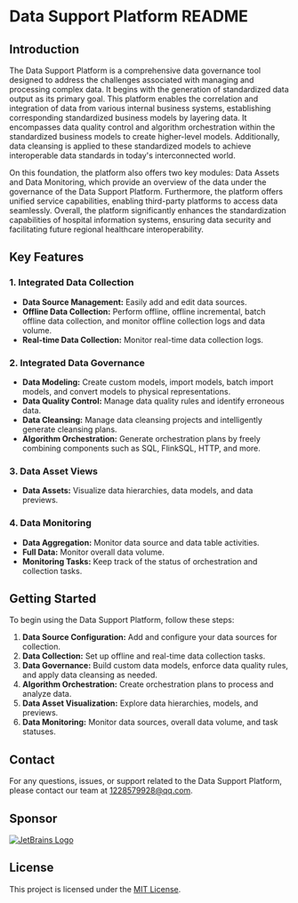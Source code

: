 # Data Support Platform README

## Introduction

The Data Support Platform is a comprehensive data governance tool designed to address the challenges associated with managing and processing complex data. It begins with the generation of standardized data output as its primary goal. This platform enables the correlation and integration of data from various internal business systems, establishing corresponding standardized business models by layering data. It encompasses data quality control and algorithm orchestration within the standardized business models to create higher-level models. Additionally, data cleansing is applied to these standardized models to achieve interoperable data standards in today's interconnected world. 

On this foundation, the platform also offers two key modules: Data Assets and Data Monitoring, which provide an overview of the data under the governance of the Data Support Platform. Furthermore, the platform offers unified service capabilities, enabling third-party platforms to access data seamlessly. Overall, the platform significantly enhances the standardization capabilities of hospital information systems, ensuring data security and facilitating future regional healthcare interoperability.

## Key Features

### 1. Integrated Data Collection

- **Data Source Management:** Easily add and edit data sources.
- **Offline Data Collection:** Perform offline, offline incremental, batch offline data collection, and monitor offline collection logs and data volume.
- **Real-time Data Collection:** Monitor real-time data collection logs.

### 2. Integrated Data Governance

- **Data Modeling:** Create custom models, import models, batch import models, and convert models to physical representations.
- **Data Quality Control:** Manage data quality rules and identify erroneous data.
- **Data Cleansing:** Manage data cleansing projects and intelligently generate cleansing plans.
- **Algorithm Orchestration:** Generate orchestration plans by freely combining components such as SQL, FlinkSQL, HTTP, and more.

### 3. Data Asset Views

- **Data Assets:** Visualize data hierarchies, data models, and data previews.

### 4. Data Monitoring

- **Data Aggregation:** Monitor data source and data table activities.
- **Full Data:** Monitor overall data volume.
- **Monitoring Tasks:** Keep track of the status of orchestration and collection tasks.

## Getting Started

To begin using the Data Support Platform, follow these steps:

1. **Data Source Configuration:** Add and configure your data sources for collection.
2. **Data Collection:** Set up offline and real-time data collection tasks.
3. **Data Governance:** Build custom data models, enforce data quality rules, and apply data cleansing as needed.
4. **Algorithm Orchestration:** Create orchestration plans to process and analyze data.
5. **Data Asset Visualization:** Explore data hierarchies, models, and previews.
6. **Data Monitoring:** Monitor data sources, overall data volume, and task statuses.

## Contact

For any questions, issues, or support related to the Data Support Platform, please contact our team at [1228579928@qq.com](mailto:1228579928@qq.com).

## Sponsor
[![JetBrains Logo](https://resources.jetbrains.com/storage/products/company/brand/logos/jb_beam.svg)](https://www.jetbrains.com/)


## License

This project is licensed under the [MIT License](LICENSE).
